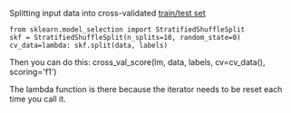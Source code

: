 Splitting input data into cross-validated [train/test set](http://scikit-learn.org/stable/modules/cross_validation.html)
	
    from sklearn.model_selection import StratifiedShuffleSplit
    skf = StratifiedShuffleSplit(n_splits=10, random_state=0)
    cv_data=lambda: skf.split(data, labels)

Then you can do this:
    cross_val_score(lm, data, labels, cv=cv_data(), scoring='f1')

The lambda function is there because the iterator needs to be reset each time you call it.

